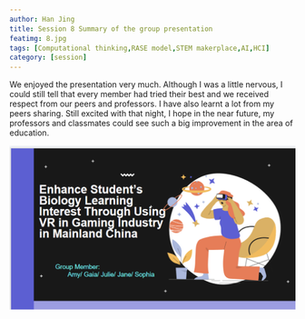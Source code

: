 ```yaml
---
author: Han Jing
title: Session 8 Summary of the group presentation
featimg: 8.jpg
tags: [Computational thinking,RASE model,STEM makerplace,AI,HCI]
category: [session]
---
```


We enjoyed the presentation very much. Although I was a little nervous, I could still tell that every member had tried their best and we received respect from our peers and professors. I have also learnt a lot from my peers sharing. Still excited with that night, I hope in the near future, my professors and classmates could see such a big improvement in the area of education.

![image info](../img/session8-1.png)

